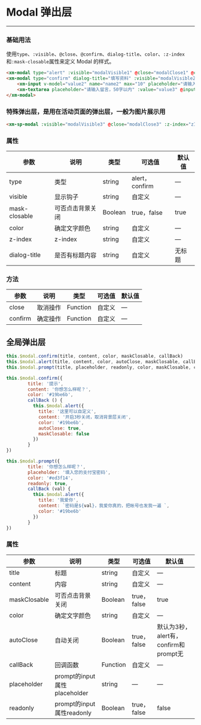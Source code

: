 # Modal 弹出层
----
### 基础用法
 使用```type```、```:visible```、```@close```、```@confirm```、```dialog-title```、```color```、```:z-index```和```:mask-closable```属性来定义 Modal 的样式。
``` html
<xm-modal type="alert" :visible="modalVisible1" @close="modalClose1" @confirm="modalOk1" dialog-title="提示" color="#19be6b" :z-index="zIndex" :mask-closable="false">点击背景功能关闭</xm-modal>
<xm-modal type="confirm" dialog-title="填写资料" :visible="modalVisible2" @close="modalClose2" @confirm="modalOk2" color="#19be6b" :z-index="zIndex">
    <xm-input v-model="value2" name="name2" max="10" placeholder="请输入用户名" @blur="inputAction1" @focus="inputAction2"></xm-input>
    <xm-textarea placeholder="请输入留言，50字以内" :value="value3" @input="textareaAction3" max="50"></xm-textarea>
</xm-modal>
```

### 特殊弹出层，是用在活动页面的弹出层，一般为图片展示用
``` html
<xm-sp-modal :visible="modalVisible3" @close="modalClose3" :z-index="zIndex"><img src="https://m.360buyimg.com/n12/s750x750_jfs/t13243/363/119511899/34477/f555b966/5a03ffafNd99ceef4.jpg"/></xm-sp-modal>
```

### 属性
| 参数      | 说明    | 类型      | 可选值       | 默认值   |
|---------- |-------- |---------- |-------------  |-------- |
| type  | 类型   | string    |  alert，confirm  |     —    |
| visible     | 显示钩子   | string  | 自定义 |  —   |
| mask-closable     | 可否点击背景关闭   | Boolean    | true，false |   true    |
| color     | 确定文字颜色   | string  | 自定义 |  —   |
| z-index     | z-index   | string  | 自定义 |  —   |
| dialog-title     | 是否有标题内容   | string  | 自定义 | 无标题  |

### 方法
| 参数      | 说明    | 类型      | 可选值       | 默认值   |
|---------- |-------- |---------- |-------------  |-------- |
| close     | 取消操作   | Function    |  自定义  |     —    |
| confirm     | 确定操作   | Function  |  自定义  |  —   |

##  
## 全局弹出层
``` js
this.$modal.confirm(title, content, color, maskClosable, callBack)
this.$modal.alert(title, content, color, autoClose, maskClosable, callBack)
this.$modal.prompt(title, placeholder, readonly, color, maskClosable, callBack)

this.$modal.confirm({
        title: '提示',
        content: '你想怎么样呢？',
        color: '#19be6b',
        callBack () {
          this.$modal.alert({
            title: '这里可以自定义',
            content: '开启3秒关闭，取消背景层关闭',
            color: '#19be6b',
            autoClose: true,
            maskClosable: false
          })
        }
})

this.$modal.prompt({
        title: '你想怎么样呢？',
        placeholder: '填入您的支付宝密码',
        color: '#ed3f14',
        readonly: true,
        callBack (val) {
          this.$modal.alert({
            title: '我爱你',
            content: `密码是${val}，我爱你真的，把帐号也发我一遍 `,
            color: '#19be6b'
          })
        }
})
```

### 属性
| 参数      | 说明    | 类型      | 可选值       | 默认值   |
|---------- |-------- |---------- |-------------  |-------- |
| title  | 标题   | string    |  自定义  |   —    |
| content     | 内容   | string  | 自定义 |  —   |
| maskClosable   | 可否点击背景关闭   | Boolean    | true，false |   true    |
| color     | 确定文字颜色   | string  | 自定义 |  —   |
| autoClose    | 自动关闭   | Boolean  | true，false |  默认为3秒，alert有，confirm和prompt无   |
| callBack     | 回调函数   | Function  | 自定义 | —  |
| placeholder  | prompt的input属性placeholder   | string  | — |  —  |
| readonly  | prompt的input属性readonly  | Boolean  | true，false |  false  |